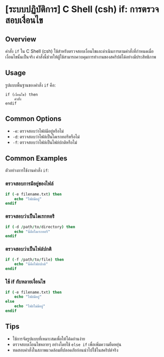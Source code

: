 # [ระบบปฏิบัติการ] C Shell (csh) if: การตรวจสอบเงื่อนไข

## Overview
คำสั่ง `if` ใน C Shell (csh) ใช้สำหรับตรวจสอบเงื่อนไขและดำเนินการตามคำสั่งที่กำหนดเมื่อเงื่อนไขนั้นเป็นจริง คำสั่งนี้ช่วยให้ผู้ใช้สามารถควบคุมการทำงานของสคริปต์ได้อย่างมีประสิทธิภาพ

## Usage
รูปแบบพื้นฐานของคำสั่ง `if` คือ:

```
if (เงื่อนไข) then
    คำสั่ง
endif
```

## Common Options
- `-e`: ตรวจสอบว่าไฟล์มีอยู่หรือไม่
- `-d`: ตรวจสอบว่าไฟล์เป็นไดเรกทอรีหรือไม่
- `-f`: ตรวจสอบว่าไฟล์เป็นไฟล์ปกติหรือไม่

## Common Examples
ตัวอย่างการใช้งานคำสั่ง `if`:

### ตรวจสอบการมีอยู่ของไฟล์
```csh
if (-e filename.txt) then
    echo "ไฟล์มีอยู่"
endif
```

### ตรวจสอบว่าเป็นไดเรกทอรี
```csh
if (-d /path/to/directory) then
    echo "นี่คือไดเรกทอรี"
endif
```

### ตรวจสอบว่าเป็นไฟล์ปกติ
```csh
if (-f /path/to/file) then
    echo "นี่คือไฟล์ปกติ"
endif
```

### ใช้ if กับหลายเงื่อนไข
```csh
if (-e filename.txt) then
    echo "ไฟล์มีอยู่"
else
    echo "ไฟล์ไม่มีอยู่"
endif
```

## Tips
- ใช้การจัดรูปแบบที่เหมาะสมเพื่อให้โค้ดอ่านง่าย
- ตรวจสอบเงื่อนไขหลายๆ อย่างโดยใช้ `else if` เพื่อเพิ่มความยืดหยุ่น
- ทดสอบคำสั่งในสภาพแวดล้อมที่ปลอดภัยก่อนนำไปใช้ในสคริปต์จริง
